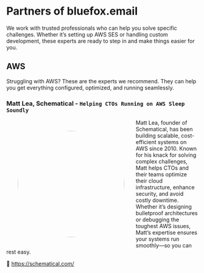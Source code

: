 # Partners of bluefox.email

We work with trusted professionals who can help you solve specific challenges. Whether it’s setting up AWS SES or handling custom development, these experts are ready to step in and make things easier for you.

## AWS

Struggling with AWS? These are the experts we recommend. They can help you get everything configured, optimized, and running seamlessly.

### Matt Lea, Schematical - `Helping CTOs Running on AWS Sleep Soundly`

![](https://pbs.twimg.com/profile_images/1873839782935027712/DLiJLnzx_400x400.jpg)


Matt Lea, founder of Schematical, has been building scalable, cost-efficient systems on AWS since 2010. Known for his knack for solving complex challenges, Matt helps CTOs and their teams optimize their cloud infrastructure, enhance security, and avoid costly downtime. Whether it’s designing bulletproof architectures or debugging the toughest AWS issues, Matt’s expertise ensures your systems run smoothly—so you can rest easy.

:link: https://schematical.com/

<!--
## Development

Need custom solutions or help with a technical challenge? Our development partners specialize in building, integrating, and refining tools to fit your needs perfectly.

### Ákos Kőműves - Freelancer

Yo bro.

![](https://pbs.twimg.com/profile_images/1593160779980832769/t4RgZ3f9_400x400.jpg)
-->

<style scoped>
  img {
      border-radius: 50%;
      max-width: 100%;
      width: 280px;

      display: block;
      float: left;

      margin: 30px;
  }

  @media only screen and (max-width: 500px) {
    img {
      float: none;
      width: 512px;
      margin: 0;
    }
  }
</style>
